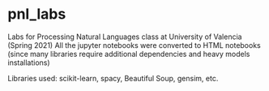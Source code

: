 # pnl_labs
Labs for Processing Natural Languages class at University of Valencia (Spring 2021)
All the jupyter notebooks were converted to HTML notebooks (since many libraries require additional dependencies and heavy models installations)

Libraries used: 
scikit-learn, spacy, Beautiful Soup, gensim, etc.
